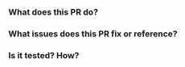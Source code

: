 ### What does this PR do?


### What issues does this PR fix or reference?


### Is it tested? How?
<!-- Please provide instructions here how reviewer can test your changes if applicable -->

<!-- Before PR merging it's required to run e2e tests, to trigger them comment `/test v7-devworkspaces-operator-e2e` -->
